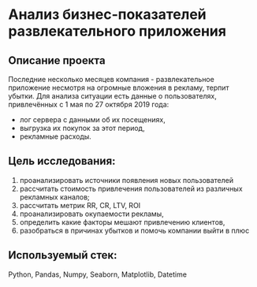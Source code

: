 # Анализ бизнес-показателей развлекательного приложения

## Описание проекта

Последние несколько месяцев компания - развлекательное приложение несмотря на огромные вложения в рекламу, терпит убытки. Для анализа ситуации есть данные о пользователях, привлечённых с 1 мая по 27 октября 2019 года:
   - лог сервера с данными об их посещениях,
   - выгрузка их покупок за этот период,
   - рекламные расходы.

## Цель исследования:

1. проанализировать источники появления новых пользователей
2. рассчитать стоимость привлечения пользователей из различных рекламных каналов;
3. рассчитать метрик RR, CR, LTV, ROI
4. проанализировать окупаемости рекламы,
5. определить какие факторы мешают привлечению клиентов,
6. разобраться в причинах убытков и помочь компании выйти в плюс

## Используемый стек: 

Python, Pandas, Numpy, Seaborn, Matplotlib, Datetime


